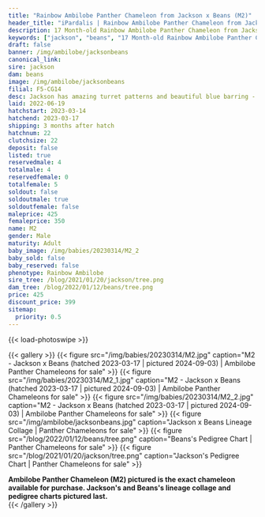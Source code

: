 ```yaml
---
title: "Rainbow Ambilobe Panther Chameleon from Jackson x Beans (M2)"
header_title: "iPardalis | Rainbow Ambilobe Panther Chameleon from Jackson x Beans | M2"
description: 17 Month-old Rainbow Ambilobe Panther Chameleon from Jackson and Beans. Jackson has amazing turret patterns and beautiful blue barring - wonderful ybbb potential :) We've included sire and dam dendrograms if available, but you can view our Jackson or Beans breeder pages for more information.
keywords: ["jackson", "beans", "17 Month-old Rainbow Ambilobe Panther Chameleon", "baby chameleons for sale", "buy panther chameleon", "panther for sale", "ambilobe panther chameleons for sale", "ambilobe panther chameleon for sale"]
draft: false
banner: /img/ambilobe/jacksonbeans
canonical_link: 
sire: jackson
dam: beans
image: /img/ambilobe/jacksonbeans
filial: F5-CG14
desc: Jackson has amazing turret patterns and beautiful blue barring - wonderful ybbb potential :)
laid: 2022-06-19
hatchstart: 2023-03-14
hatchend: 2023-03-17
shipping: 3 months after hatch
hatchnum: 22
clutchsize: 22
deposit: false
listed: true
reservedmale: 4
totalmale: 4
reservedfemale: 0
totalfemale: 5
soldout: false
soldoutmale: true
soldoutfemale: false
maleprice: 425
femaleprice: 350
name: M2
gender: Male
maturity: Adult
baby_image: /img/babies/20230314/M2_2
baby_sold: false
baby_reserved: false
phenotype: Rainbow Ambilobe
sire_tree: /blog/2021/01/20/jackson/tree.png
dam_tree: /blog/2022/01/12/beans/tree.png
price: 425
discount_price: 399
sitemap: 
  priority: 0.5
---
```


{{< load-photoswipe >}}

{{< gallery >}}
  {{< figure src="/img/babies/20230314/M2.jpg" caption="M2 - Jackson x Beans (hatched 2023-03-17 | pictured 2024-09-03) | Ambilobe Panther Chameleons for sale" >}}
  {{< figure src="/img/babies/20230314/M2_1.jpg" caption="M2 - Jackson x Beans (hatched 2023-03-17 | pictured 2024-09-03) | Ambilobe Panther Chameleons for sale" >}}
  {{< figure src="/img/babies/20230314/M2_2.jpg" caption="M2 - Jackson x Beans (hatched 2023-03-17 | pictured 2024-09-03) | Ambilobe Panther Chameleons for sale" >}}
  {{< figure src="/img/ambilobe/jacksonbeans.jpg" caption="Jackson x Beans Lineage Collage | Panther Chameleons for sale" >}}
  {{< figure src="/blog/2022/01/12/beans/tree.png" caption="Beans's Pedigree Chart | Panther Chameleons for sale" >}}
  {{< figure src="/blog/2021/01/20/jackson/tree.png" caption="Jackson's Pedigree Chart | Panther Chameleons for sale" >}}
  <figcaption itemprop="description"><strong>Ambilobe Panther Chameleon (M2) pictured is the exact chameleon available for purchase. Jackson's and Beans's lineage collage and pedigree charts pictured last.</strong></figcaption>
{{< /gallery >}}
